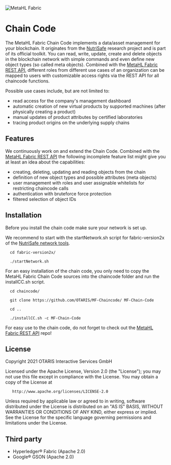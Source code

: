 ![MetaHL Fabric](https://github.com/OTARIS/MF-Chaincode/blob/master/logo.png "MetaHL Fabric Logo")

# Chain Code #

The MetaHL Fabric Chain Code implements a data/asset management for your blockchain. It originates from the [NutriSafe](https://nutrisafe.de/ "NutriSafe") research project and is part of its official toolkit. You can read, write, update, create and delete objects in the blockchain network with simple commands and even define new object types (so called meta objects). Combined with the [MetaHL Fabric REST API](https://github.com/OTARIS/MF-REST-API/ "MetaHL Fabric REST API"), different roles from different use cases of an organization can be mapped to users with customizable access rights via the REST API for all chaincode functions.

Possible use cases include, but are not limited to:
* read access for the company's management dashboard
* automatic creation of new virtual products by supported machines (after physically creating a product)
* manual updates of product attributes by certified laboratories
* tracing product origins on the underlying supply chains

## Features ##

We continuously work on and extend the Chain Code. Combined with the [MetaHL Fabric REST API](https://github.com/OTARIS/MF-REST-API/ "MetaHL Fabric REST API") the following incomplete feature list might give you at least an idea about the capabilities:
* creating, deleting, updating and reading objects from the chain
* definition of new object types and possible attributes (meta objects)
* user management with roles and user assignable whitelists for restricting chaincode calls
* authentication with bruteforce force protection
* filtered selection of object IDs

## Installation ##

Before you install the chain code make sure your network is set up. 

We recommend to start with the startNetwork.sh script for fabric-version2x of the [NutriSafe network tools](https://github.com/NutriSafe-DLT/nutrisafe/ "NutriSafe Network").

      cd fabric-version2x/
      
      ./startNetwork.sh

For an easy installation of the chain code, you only need to copy the MetaHL Fabric Chain Code sources into the chaincode folder and run the installCC.sh script.

      cd chaincode/
      
      git clone https://github.com/OTARIS/MF-Chaincode/ MF-Chain-Code
      
      cd ..
      
      ./installCC.sh -c MF-Chain-Code

For easy use to the chain code, do not forget to check out the [MetaHL Fabric REST API](https://github.com/OTARIS/MF-REST-API/ "MetaHL Fabric REST API") repo!

## License ##

   Copyright 2021 OTARIS Interactive Services GmbH

   Licensed under the Apache License, Version 2.0 (the "License");
   you may not use this file except in compliance with the License.
   You may obtain a copy of the License at

       http://www.apache.org/licenses/LICENSE-2.0

   Unless required by applicable law or agreed to in writing, software
   distributed under the License is distributed on an "AS IS" BASIS,
   WITHOUT WARRANTIES OR CONDITIONS OF ANY KIND, either express or implied.
   See the License for the specific language governing permissions and
   limitations under the License.


## Third party ##

- Hyperledger® Fabric (Apache 2.0)
- Google® GSON (Apache 2.0)

